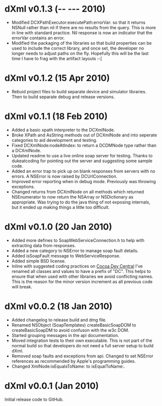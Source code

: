 # dXml v0.1.3 (-- --- 2010)

* Modified DCXPathExecutor:executePath:errorVar: so that it returns NSNull rather than nil if there are no results from the query. This is more in line with standard practice. Nil response is now an indicator that the errorVar contains an error.
* Modified the packaging of the libraries so that build properties can be used to include the correct library, and once set, the developer no longer needs to adjust paths on the fly. Hopefully this will be the last time I have to frag with the artifact layouts :-[

# dXml v0.1.2 (15 Apr 2010)

* Rebuid project files to build separate device and simulator libraries. Then to build separate debug and release versions.

# dXml v0.1.1 (18 Feb 2010)

* Added a basic xpath interpreter to the DCXmlNode.
* Broke XPath and AsString methods out of DCXmlNode and into seperate categories to aid development and testing.
* Fixed DCXmlNode:nodeAtIndex: to return a DCDMNode type rather than a DCXmlNode.
* Updated readme to use a live online soap server for testing. Thanks to dukeatcoding for pointing out the server and suggesting some sample code.
* Added an error trap to pick up on blank responses from servers with no errors. A NSError is now raised by DCUrlConnection.
* Improved error reporting when in debug mode. Previously was throwing exceptions.
* Changed returns from DCXmlNode on all methods which returned NSEnumerator to now return the NSArray or NSDictionary as appropriate. Was trying to do the java thing of not exposing internals, but it ended up making things a little too difficult. 

# dXml v0.1.0 (20 Jan 2010)

* Added more defines to SoapWebServiceConnection.h to help with extracting data from responses.
* Added a new category to NSError to manage soap fault details.
* Added isSoapFault message to WebServiceResponse.
* Added simple BSD license.
* Inline with suggested coding practices on [Cocoa Dev Central](http://cocoadevcentral.com/articles/000082.php) I've renamed all classes and values to have a prefix of "DC". This helps to ensure that when used with other libraries we avoid conflicting names. This is the reason for the minor version increment as all previous code will break.

# dXml v0.0.2 (18 Jan 2010)

* Added changelog to release build and dmg file.
* Renamed NSObject (SoapTemplates) createBasicSoapDOM to createBasicSoapDM to avoid confuson with the w3c DOM.
* Started grouping messages in the api documentation.
* Moved integration tests to their own executable. This is not part of the normal build so that developers do not need a full server setup to build dXml.
* Removed soap faults and exceptions from api. Changed to set NSError references as recommended by Apple's programming guides.
* Changed XmlNode:isEqualsToName: to isEqualToName:.

# dXml v0.0.1 (Jan 2010)

Initial release code to GitHub.